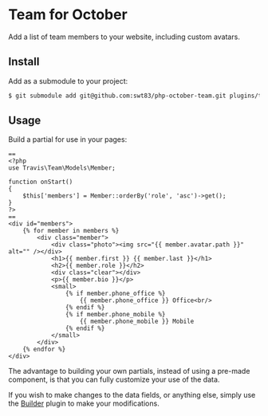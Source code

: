 # Team for October

Add a list of team members to your website, including custom avatars.

## Install

Add as a submodule to your project:

```bash
$ git submodule add git@github.com:swt83/php-october-team.git plugins/travis/team
```

## Usage

Build a partial for use in your pages:

```
==
<?php
use Travis\Team\Models\Member;

function onStart()
{
    $this['members'] = Member::orderBy('role', 'asc')->get();
}
?>
==
<div id="members">
    {% for member in members %}
        <div class="member">
            <div class="photo"><img src="{{ member.avatar.path }}" alt="" /></div>
            <h1>{{ member.first }} {{ member.last }}</h1>
            <h2>{{ member.role }}</h2>
            <div class="clear"></div>
            <p>{{ member.bio }}</p>
            <small>
                {% if member.phone_office %}
                    {{ member.phone_office }} Office<br/>
                {% endif %}
                {% if member.phone_mobile %}
                    {{ member.phone_mobile }} Mobile
                {% endif %}
            </small>
        </div>
    {% endfor %}
</div>
```

The advantage to building your own partials, instead of using a pre-made component, is that you can fully customize your use of the data.

If you wish to make changes to the data fields, or anything else, simply use the [Builder](http://octobercms.com/plugin/rainlab-builder) plugin to make your modifications.